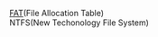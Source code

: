 [FAT](https://ja.wikipedia.org/wiki/File_Allocation_Table)(File Allocation Table)  
NTFS(New Techonology File System)
